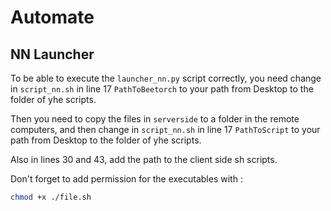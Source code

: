 # Automate 


## NN Launcher
To be able to execute the `launcher_nn.py` script correctly, you need change in `script_nn.sh` in line 17 `PathToBeetorch` to your path from Desktop to the folder of yhe scripts.

Then you need to copy the files in `serverside` to a folder in the remote computers, and then change in `script_nn.sh` in line 17 `PathToScript` to your path from Desktop to the folder of yhe scripts.

Also in lines 30 and 43, add the path to the client side sh scripts.

Don't forget to add permission for the executables with :

```bash
chmod +x ./file.sh
```
